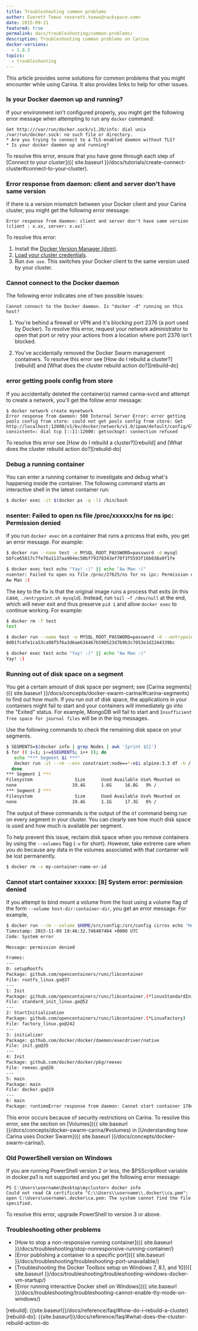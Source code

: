 ```yaml
---
title: Troubleshooting common problems
author: Everett Toews <everett.toews@rackspace.com>
date: 2015-09-21
featured: true
permalink: docs/troubleshooting/common-problems/
description: Troubleshooting common problems on Carina
docker-versions:
  - 1.8.3
topics:
  - troubleshooting
---
```


This article provides some solutions for common problems that you might encounter while using Carina. It also provides links to help for other issues.

### Is your Docker daemon up and running?

If your environment isn't configured properly, you might get the following error message when attempting to run any `docker` command:

```
Get http:///var/run/docker.sock/v1.20/info: dial unix /var/run/docker.sock: no such file or directory.
* Are you trying to connect to a TLS-enabled daemon without TLS?
* Is your docker daemon up and running?
```

To resolve this error, ensure that you have gone through each step of [Connect to your cluster]({{ site.baseurl }}/docs/tutorials/create-connect-cluster#connect-to-your-cluster).

### Error response from daemon: client and server don't have same version

If there is a version mismatch between your Docker client and your Carina cluster, you might get the following error message:

```
Error response from daemon: client and server don't have same version (client : x.xx, server: x.xx)`
```

To resolve this error:

1. Install the [Docker Version Manager (dvm)][dvm].
2. [Load your cluster credentials][carina-creds].
3. Run `dvm use`. This switches your Docker client to the same version used by your cluster.

### Cannot connect to the Docker daemon

The following error indicates one of two possible issues:

```
Cannot connect to the Docker daemon. Is "docker -d" running on this host?
```  

1. You're behind a firewall or VPN and it's blocking port 2376 (a port used by Docker). To resolve this error, request your network administrator to open that port or retry your actions from a location where port 2376 isn't blocked.

2. You've accidentally removed the Docker Swarm management containers. To resolve this error see [How do I rebuild a cluster?][rebuild] and [What does the cluster rebuild action do?][rebuild-do]

### error getting pools config from store

If you accidentally deleted the container(s) named carina-svcd and attempt to create a network, you'll get the follow error message:

```
$ docker network create mynetwork
Error response from daemon: 500 Internal Server Error: error getting pools config from store: could not get pools config from store: Get http://localhost:12000/v1/kv/docker/network/v1.0/ipam/default/config/GlobalDefault/?consistent=: dial tcp [::1]:12000: getsockopt: connection refused
```

To resolve this error see [How do I rebuild a cluster?][rebuild] and [What does the cluster rebuild action do?][rebuild-do]

### Debug a running container

You can enter a running container to investigate and debug what's happening inside the container. The following command starts an interactive shell in the latest container run:

```bash
$ docker exec -it $(docker ps -q -l) /bin/bash
```

### nsenter: Failed to open ns file /proc/xxxxxx/ns for ns ipc: Permission denied

If you run `docker exec` on a container that runs a process that exits, you get an error message. For example:

```bash
$ docker run --name test -e MYSQL_ROOT_PASSWORD=password -d mysql
bbfce65817c7fe76a1137aa984ec50bf79378343ef70f3f5593f16b038a9f1fe

$ docker exec test echo "Yay! :)" || echo "Aw Man :("
nsenter: Failed to open ns file /proc/27625/ns for ns ipc: Permission denied
Aw Man :(
```

The key to the fix is that the original image runs a process that exits (in this case, `./entrypoint.sh mysqld`). Instead, run `tail –f /dev/null` at the end, which will never exit and thus preserve `pid 1` and allow `docker exec` to continue working. For example:

```bash
$ docker rm -f test
test

$ docker run --name test -e MYSQL_ROOT_PASSWORD=password -d --entrypoint /bin/bash mysql -c "./entrypoint.sh mysqld && tail -f /dev/null"
0d01fc4fe1ca53ca98f5f6a3d6ae634467b590523d7b9b3c7053e1d2244339bc

$ docker exec test echo "Yay! :)" || echo "Aw Man :("
Yay! :)
```

### Running out of disk space on a segment

You get a certain amount of disk space per segment; see [Carina segments]({{ site.baseurl }}/docs/concepts/docker-swarm-carina/#carina-segments) to find out how much. If you run out of disk space, the applications in your containers might fail to start and your containers will immediately go into the "Exited" status. For example, MongoDB will fail to start and `Insufficient free space for journal files` will be in the log messages.

Use the following commands to check the remaining disk space on your segments.

```bash
$ SEGMENTS=$(docker info | grep Nodes | awk '{print $2}')
$ for (( i=1; i<=$SEGMENTS; i++ )); do
   echo "*** Segment $i ***"
   docker run -it --rm --env constraint:node==*-n$i alpine:3.3 df -h /
  done
*** Segment 1 ***
Filesystem                Size      Used Available Use% Mounted on
none                     19.4G      1.6G     16.8G   9% /
*** Segment 2 ***
Filesystem                Size      Used Available Use% Mounted on
none                     19.4G      1.1G     17.3G   6% /
```

The output of these commands is the output of the `df` command being run on every segment in your cluster. You can clearly see how much disk space is used and how much is available per segment.

To help prevent this issue, reclaim disk space when you remove containers by using the `--volumes` flag (`-v` for short). However, take extreme care when you do because any data in the volumes associated with that container will be lost permanently.

```bash
$ docker rm -v my-container-name-or-id
```

### Cannot start container xxxxxx: [8] System error: permission denied

If you attempt to bind mount a volume from the host using a volume flag of the form `--volume host-dir:container-dir`, you get an error message. For example,

```bash
$ docker run --rm --volume $HOME/src/config:/src/config cirros echo "Hello"
Timestamp: 2015-11-09 19:46:32.746407404 +0000 UTC
Code: System error

Message: permission denied

Frames:
---
0: setupRootfs
Package: github.com/opencontainers/runc/libcontainer
File: rootfs_linux.go@37
---
1: Init
Package: github.com/opencontainers/runc/libcontainer.(*linuxStandardInit)
File: standard_init_linux.go@52
---
2: StartInitialization
Package: github.com/opencontainers/runc/libcontainer.(*LinuxFactory)
File: factory_linux.go@242
---
3: initializer
Package: github.com/docker/docker/daemon/execdriver/native
File: init.go@35
---
4: Init
Package: github.com/docker/docker/pkg/reexec
File: reexec.go@26
---
5: main
Package: main
File: docker.go@19
---
6: main
Package: runtimeError response from daemon: Cannot start container 1784f91f2f2cbd88c0eab24d24f7cfa7b7bf9cc882b28d02509e23238648c786: [8] System error: permission denied
```

This error occurs because of security restrictions on Carina. To resolve this error, see the section on [Volumes]({{ site.baseurl }}/docs/concepts/docker-swarm-carina/#volumes) in [Understanding how Carina uses Docker Swarm]({{ site.baseurl }}/docs/concepts/docker-swarm-carina/).

### Old PowerShell version on Windows

If you are running PowerShell version 2 or less, the $PSScriptRoot variable in docker.ps1 is not supported and you get the following error message:

```
PS C:\Users\username\Desktop\mycluster> docker info
Could not read CA certificate "C:\\Users\\username\\.docker\\ca.pem": open C:\Users\username\.docker\ca.pem: The system cannot find the file specified.
```

To resolve this error, upgrade PowerShell to version 3 or above.

### Troubleshooting other problems

* [How to stop a non-responsive running container]({{ site.baseurl }}/docs/troubleshooting/stop-nonresponsive-running-container/)
* [Error publishing a container to a specific port]({{ site.baseurl }}/docs/troubleshooting/troubleshooting-port-unavailable/)
* [Troubleshooting the Docker Toolbox setup on Windows 7, 8.1, and 10]({{ site.baseurl }}/docs/troubleshooting/troubleshooting-windows-docker-vm-startup/)
* [Error running interactive Docker shell on Windows]({{ site.baseurl }}/docs/troubleshooting/troubleshooting-cannot-enable-tty-mode-on-windows/)

[dvm]: {{site.baseurl}}/docs/tutorials/docker-version-manager/
[carina-creds]: {{site.baseurl}}/docs/references/carina-credentials/
[rebuild]: {{site.baseurl}}/docs/reference/faq/#how-do-i-rebuild-a-cluster)
[rebuild-do]: {{site.baseurl}}/docs/reference/faq/#what-does-the-cluster-rebuild-action-do
